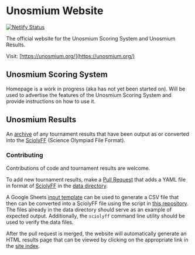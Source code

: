 # Unosmium Website

[![Netlify Status](https://api.netlify.com/api/v1/badges/ff03ce31-0235-4742-b95e-389ec3ebb96a/deploy-status)](https://app.netlify.com/sites/unosmium/deploys)

The official website for the Unosmium Scoring System and Unosmium Results.

Visit: [https://unosmium.org/](https://unosmium.org/)

## Unosmium Scoring System

Homepage is a work in progress (aka has not yet been started on). Will be used
to advertise the features of the Unosmium Scoring System and provide
instructions on how to use it.

## Unosmium Results

An [archive](https://unosmium.org/results/) of any tournament results
that have been output as or converted into the
[SciolyFF](https://github.com/unosmium/sciolyff) (Science Olympiad File Format). 

### Contributing

Contributions of code and tournament results are welcome.

To add new tournament results, make a [Pull
Request](https://help.github.com/en/articles/creating-a-pull-request) that adds
a YAML file in format of [SciolyFF](https://github.com/unosmium/sciolyff) in the
[data directory](/data).

A Google Sheets [input
template](https://docs.google.com/spreadsheets/d/1bkDCZD1NYYsS8L8m_e_cZ2kn9dZm2vufC4U9hNum6Hg)
can be used to generate a CSV file that then can be converted into a SciolyFF
file using the script in [this
repository](https://github.com/unosmium/sciolyff-conversions).  The files
already in the data directory should serve as an example of expected output.
Additionally, the `sciolyff` command line utility should be used to verify the
data files.

After the pull request is merged, the website will automatically generate an
HTML results page that can be viewed by clicking on the appropriate link in the
[site index](https://unosmium.org/results/).
